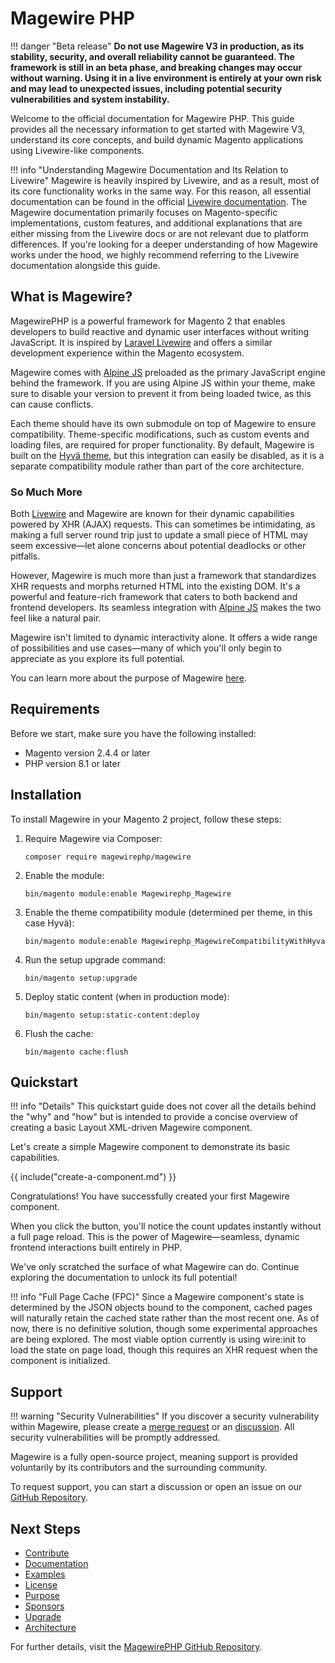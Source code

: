 # Magewire PHP

!!! danger "Beta release"
    **Do not use Magewire V3 in production, as its stability, security, and overall reliability cannot be guaranteed.
    The framework is still in an beta phase, and breaking changes may occur without warning.
    Using it in a live environment is entirely at your own risk and may lead to unexpected issues, including potential
    security vulnerabilities and system instability.**

Welcome to the official documentation for Magewire PHP. This guide provides all the necessary information to get started
with Magewire V3, understand its core concepts, and build dynamic Magento applications using Livewire-like components.

!!! info "Understanding Magewire Documentation and Its Relation to Livewire"
    Magewire is heavily inspired by Livewire, and as a result, most of its core functionality works in the same way.
    For this reason, all essential documentation can be found in the official [Livewire documentation](https://livewire.laravel.com/docs/quickstart).
    The Magewire documentation primarily focuses on Magento-specific implementations, custom features,
    and additional explanations that are either missing from the Livewire docs or are not relevant due to platform differences.
    If you're looking for a deeper understanding of how Magewire works under the hood, we highly recommend referring to the
    Livewire documentation alongside this guide.

## What is Magewire?

MagewirePHP is a powerful framework for Magento 2 that enables developers to build reactive and dynamic user interfaces
without writing JavaScript. It is inspired by [Laravel Livewire](https://livewire.laravel.com/) and offers a similar
development experience within the Magento ecosystem.

Magewire comes with [Alpine JS](https://alpinejs.dev/) preloaded as the primary JavaScript engine behind the framework.
If you are using Alpine JS within your theme, make sure to disable your version to prevent it from being loaded twice,
as this can cause conflicts.

Each theme should have its own submodule on top of Magewire to ensure compatibility. Theme-specific modifications,
such as custom events and loading files, are required for proper functionality. By default, Magewire is built on the [Hyvä theme](https://www.hyva.io/),
but this integration can easily be disabled, as it is a separate compatibility module rather than part of the core architecture.

### So Much More

Both [Livewire](https://livewire.laravel.com/) and Magewire are known for their dynamic capabilities powered by XHR (AJAX) requests.
This can sometimes be intimidating, as making a full server round trip just to update a small piece of HTML may seem
excessive—let alone concerns about potential deadlocks or other pitfalls.

However, Magewire is much more than just a framework that standardizes XHR requests and morphs returned HTML into the existing DOM.
It's a powerful and feature-rich framework that caters to both backend and frontend developers.
Its seamless integration with [Alpine JS](https://alpinejs.dev/) makes the two feel like a natural pair.

Magewire isn't limited to dynamic interactivity alone. It offers a wide range of possibilities and use cases—many of
which you'll only begin to appreciate as you explore its full potential.

You can learn more about the purpose of Magewire [here](pages/getting-started/purpose.md).

## Requirements

Before we start, make sure you have the following installed:

- Magento version 2.4.4 or later
- PHP version 8.1 or later

## Installation

To install Magewire in your Magento 2 project, follow these steps:

1. Require Magewire via Composer:
   ```shell
   composer require magewirephp/magewire
   ```
2. Enable the module:
   ```shell
   bin/magento module:enable Magewirephp_Magewire
   ```
3. Enable the theme compatibility module (determined per theme, in this case Hyvä):
   ```shell
   bin/magento module:enable Magewirephp_MagewireCompatibilityWithHyva
   ```

4. Run the setup upgrade command:
   ```shell
   bin/magento setup:upgrade
   ```
5. Deploy static content (when in production mode):
   ```shell
   bin/magento setup:static-content:deploy
   ```
6. Flush the cache:
   ```shell
   bin/magento cache:flush
   ```

## Quickstart

!!! info "Details"
    This quickstart guide does not cover all the details behind the "why" and "how" but is intended to provide a concise
    overview of creating a basic Layout XML-driven Magewire component.

Let's create a simple Magewire component to demonstrate its basic capabilities.

{{ include("create-a-component.md") }}

Congratulations! You have successfully created your first Magewire component.

When you click the button, you'll notice the count updates instantly without a full page reload.
This is the power of Magewire—seamless, dynamic frontend interactions built entirely in PHP.

We've only scratched the surface of what Magewire can do. Continue exploring the documentation to unlock its full potential!

!!! info "Full Page Cache (FPC)"
    Since a Magewire component's state is determined by the JSON objects bound to the component, cached pages will
    naturally retain the cached state rather than the most recent one. As of now, there is no definitive solution,
    though some experimental approaches are being explored. The most viable option currently is using wire:init to load
    the state on page load, though this requires an XHR request when the component is initialized.

## Support

!!! warning "Security Vulnerabilities"
    If you discover a security vulnerability within Magewire, please create a [merge request](https://github.com/magewirephp/magewire/pulls)
    or an [discussion](https://github.com/magewirephp/magewire/discussions). All security vulnerabilities will be promptly addressed.

Magewire is a fully open-source project, meaning support is provided voluntarily by its contributors and the surrounding community.

To request support, you can start a discussion or open an issue on our [GitHub Repository](https://github.com/magewirephp/magewire).

## Next Steps

- [Contribute](pages/getting-started/contribute.md)
- [Documentation](pages/getting-started/documentation.md)
- [Examples](pages/getting-started/examples.md)
- [License](pages/getting-started/license.md)
- [Purpose](pages/getting-started/purpose.md)
- [Sponsors](pages/getting-started/sponsoring.md)
- [Upgrade](pages/getting-started/upgrade.md)
- [Architecture](pages/getting-started/architecture/index.md)

For further details, visit the [MagewirePHP GitHub Repository](https://github.com/magewirephp/magewire).
